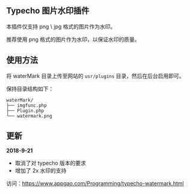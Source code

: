 ## Typecho 图片水印插件

本插件仅支持 png \ jpg 格式的图片作为水印。

推荐使用 png 格式的图片作为水印，以保证水印的质量。

## 使用方法

将 waterMark 目录上传至网站的 `usr/plugins` 目录，然后在后台启用即可。

保持目录结构如下：

```
waterMark/
├── imgfunc.php
├── Plugin.php
└── watermark.png
```

## 更新

**2018-9-21**
- 取消了对 typecho 版本的要求
- 增加了 2x 水印的支持

访问：https://www.appgao.com/Programming/typecho-watermark.html